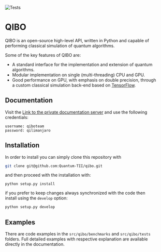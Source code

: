 ![Tests](https://github.com/Quantum-TII/qibo/workflows/Tests/badge.svg)

# QIBO

QIBO is an open-source high-level API, written in Python and capable of performing classical simulation of quantum algorithms.

Some of the key features of QIBO are:
- A standard interface for the implementation and extension of quantum algorithms.
- Modular implementation on single (multi-threading) CPU and GPU.
- Good performance on GPU, with emphasis on double precision, through a custom classical simulation back-end based on [TensorFlow](https://tensorflow.org/).

## Documentation

Visit the [Link to the private documentation server](http://34.240.99.72/) and use the following credentials:
```
username: qiboteam
password: qilimanjaro
```

## Installation

In order to install you can simply clone this repository with
```bash
git clone git@github.com:Quantum-TII/qibo.git
```

and then proceed with the installation with:
```
python setup.py install
```
if you prefer to keep changes always synchronized with the code then install using the `develop` option:
```bash
python setup.py develop
```

## Examples

There are code examples in the `src/qibo/benchmarks` and `src/qibo/tests` folders.
Full detailed examples with respective explanation are available directly in the documentation.
